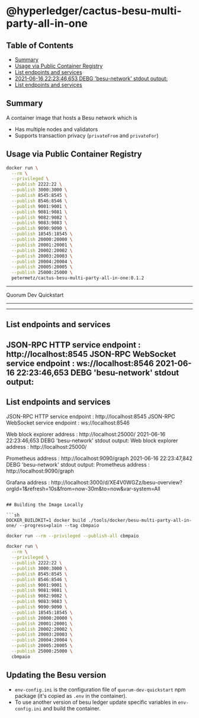 # @hyperledger/cactus-besu-multi-party-all-in-one<!-- omit in toc -->

## Table of Contents<!-- omit in toc -->

- [Summary](#summary)
- [Usage via Public Container Registry](#usage-via-public-container-registry)
- [List endpoints and services](#list-endpoints-and-services)
- [2021-06-16 22:23:46,653 DEBG 'besu-network' stdout output:](#2021-06-16-222346653-debg-besu-network-stdout-output)
- [List endpoints and services](#list-endpoints-and-services-1)

## Summary

A container image that hosts a Besu network which is
- Has multiple nodes and validators
- Supports transaction privacy (`privateFrom` and `privateFor`)

## Usage via Public Container Registry

```sh
docker run \
  --rm \
  --privileged \
  --publish 2222:22 \
  --publish 3000:3000 \
  --publish 8545:8545 \
  --publish 8546:8546 \
  --publish 9001:9001 \
  --publish 9081:9081 \
  --publish 9082:9082 \
  --publish 9083:9083 \
  --publish 9090:9090 \
  --publish 18545:18545 \
  --publish 20000:20000 \
  --publish 20001:20001 \
  --publish 20002:20002 \
  --publish 20003:20003 \
  --publish 20004:20004 \
  --publish 20005:20005 \
  --publish 25000:25000 \
  petermetz/cactus-besu-multi-party-all-in-one:0.1.2
```

*************************************
Quorum Dev Quickstart
*************************************

----------------------------------
List endpoints and services
----------------------------------
JSON-RPC HTTP service endpoint      : http://localhost:8545
JSON-RPC WebSocket service endpoint : ws://localhost:8546
2021-06-16 22:23:46,653 DEBG 'besu-network' stdout output:
----------------------------------
List endpoints and services
----------------------------------
JSON-RPC HTTP service endpoint      : http://localhost:8545
JSON-RPC WebSocket service endpoint : ws://localhost:8546

Web block explorer address          : http://localhost:25000/
2021-06-16 22:23:46,653 DEBG 'besu-network' stdout output:
Web block explorer address          : http://localhost:25000/

Prometheus address                  : http://localhost:9090/graph
2021-06-16 22:23:47,842 DEBG 'besu-network' stdout output:
Prometheus address                  : http://localhost:9090/graph

Grafana address                     : http://localhost:3000/d/XE4V0WGZz/besu-overview?orgId=1&refresh=10s&from=now-30m&to=now&var-system=All

```

## Building the Image Locally

```sh
DOCKER_BUILDKIT=1 docker build ./tools/docker/besu-multi-party-all-in-one/ --progress=plain --tag cbmpaio
```

```sh
docker run --rm --privileged --publish-all cbmpaio
```

```sh
docker run \
  --rm \
  --privileged \
  --publish 2222:22 \
  --publish 3000:3000 \
  --publish 8545:8545 \
  --publish 8546:8546 \
  --publish 9001:9001 \
  --publish 9081:9081 \
  --publish 9082:9082 \
  --publish 9083:9083 \
  --publish 9090:9090 \
  --publish 18545:18545 \
  --publish 20000:20000 \
  --publish 20001:20001 \
  --publish 20002:20002 \
  --publish 20003:20003 \
  --publish 20004:20004 \
  --publish 20005:20005 \
  --publish 25000:25000 \
  cbmpaio
```

## Updating the Besu version
- `env-config.ini` is the configuration file of `quorum-dev-quickstart` npm package (it's copied as `.env` in the container).
- To use another version of besu ledger update specific variables in `env-config.ini` and build the container.